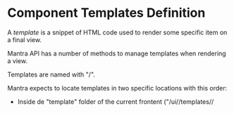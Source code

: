 # Component Templates Definition

A *template* is a snippet of HTML code used to render some specific item on a final view.

Mantra API has a number of methods to manage templates when rendering a view.

Templates are named with "<component name>/<file name of the template>".

Mantra expects to locate templates in two specific locations with this order:

* Inside de "template" folder of the current frontent ("/ui/<current frontent>/templates/<component name>/<template file>"). 
* Inside de "ui" folder ("/ui/templates/<component name>/<template file>"). 
* Inside the component folder under a folder named as "/ui/templates/<template file>"

Having some templates in a common place allow its reuse along all applications of the Mantra project.

As an example, given this template in file "bookrow.html":

```html
<div class="row">
    <div class="col-md-12">
        {{booktitle}}
    </div>
</div>
```

When performing Mantra.RenderTemplate with this:

```js
const bookrowHtml = Mantra.RenderTemplate( "books/bookrow", { booktitle: "Lord of the Rings" });
```

The result for this code snippet will be:

```html
<div class="row">
    <div class="col">
        Lord of the Rings
    </div>
</div>
```

When running this:

* Mantra will look for the template "/ui/[current frontend]/templates/books/bookrow.html"
* If it doesn't exist, Mantra will look for the template "/ui/templates/books/bookrow.html"
* If it doesn't exist, then will try to look for the template at "/[components location]/books/templates/bookrow.html"

*Remember:* in current version of Mantra, Mustache is the rendering engine used.

***
To learn by example, go to [Mantra demos](https://www.mantrajs.com/mantrademos/showall) and [components](https://www.mantrajs.com/marketplacecomponent/components) sections of [Mantra site](https://www.mantrajs.com).